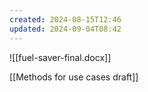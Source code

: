 ```yaml
---
created: 2024-08-15T12:46
updated: 2024-09-04T08:42
---
```

![[fuel-saver-final.docx]]

[[Methods for use cases draft]]